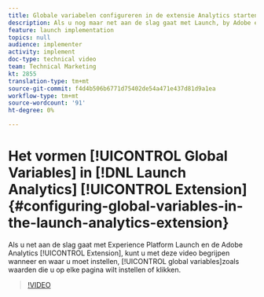 ```yaml
---
title: Globale variabelen configureren in de extensie Analytics starten
description: Als u nog maar net aan de slag gaat met Launch, by Adobe en de Adobe Analytics-extensie, kunt u met deze video beter begrijpen wanneer en waar algemene variabelen moeten worden ingesteld. Dit zijn waarden die u op elke pagina wilt instellen of waarop u wilt klikken.
feature: launch implementation
topics: null
audience: implementer
activity: implement
doc-type: technical video
team: Technical Marketing
kt: 2855
translation-type: tm+mt
source-git-commit: f4d4b506b6771d75402de54a471e437d81d9a1ea
workflow-type: tm+mt
source-wordcount: '91'
ht-degree: 0%

---
```



# Het vormen [!UICONTROL Global Variables] in [!DNL Launch Analytics] [!UICONTROL Extension] {#configuring-global-variables-in-the-launch-analytics-extension}

Als u net aan de slag gaat met Experience Platform Launch en de Adobe Analytics [!UICONTROL Extension], kunt u met deze video begrijpen wanneer en waar u moet instellen, [!UICONTROL global variables]zoals waarden die u op elke pagina wilt instellen of klikken.

>[!VIDEO](https://video.tv.adobe.com/v/27181/?quality=9)
